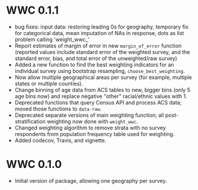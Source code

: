 # WWC 0.1.1
* bug fixes: input data: restoring leading 0s for geography, temporary fix for categorical data, mean imputation of NAs in response, dots as list problem calling 'weight_wwc_'
* Report estimates of margin of error in new `margin_of_error` function (reported
values include standard error of the weighted survey, and the standard error,
bias, and total error of the unweighted/raw survey)
* Added a new function to find the best weighting indicators for an individual
survey using bootstrap resampling, `choose_best_weighting`.
* Now allow multiple geographical areas per survey (for example, multiple states 
or multiple counties).
* Change binning of age data from ACS tables to new, bigger bins (only 5 age 
bins now) and replace negative "other" racial/ethnic values with 1.
* Deprecated functions that query Census API and process ACS data; moved those
functions to `data-raw`.
* Deprecated separate versions of main weighting function; all 
post-stratification weighting now done with `weight_wwc`.
* Changed weighting algorithm to remove strata with no survey respondents from 
population frequency table used for weighting.
* Added codecov, Travis, and vignette.

# WWC 0.1.0

* Initial version of package, allowing one geography per survey.



